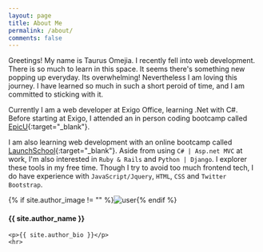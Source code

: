 ```yaml
---
layout: page
title: About Me
permalink: /about/
comments: false
---
```


Greetings! My name is Taurus Omejia. I recently fell into web development.
There is so much to learn in this space. It seems there's something new popping up everyday. Its overwhelming!
Nevertheless I am loving this journey. I have learned so much in such a short peroid of time, and I am committed
to sticking with it.

Currently I am a web developer at Exigo Office, learning .Net with C#. Before starting at Exigo, I attended an in person 
coding bootcamp called [EpicU](http://www.epicu.org/){:target="_blank"}.

I am also learning web development with an online bootcamp called [LaunchSchool](https://launchschool.com/){:target="_blank"}.
 Aside from using `C# | Asp.net MVC` at work, I'm also interested in `Ruby & Rails` and `Python | Django`. I explorer 
 these tools in my free time. Though I try to avoid too much frontend tech, I do have experience with 
`JavaScript/Jquery`, `HTML`, `CSS` and `Twitter Bootstrap`.


<div class="profile {% if page.featured == true %} featured {% endif %}">
    {% if site.author_image != "" %}<img src="{{ site.author_image }}" class="profileimage" alt="user">{% endif %}
    <h4>{{ site.author_name }}</h4>
    
    <p>{{ site.author_bio }}</p>
    <hr>
</div>


